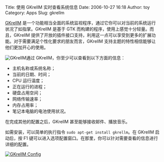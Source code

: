 Title: 使用 GKrellM 实时查看系统信息
Date: 2006-10-27 16:18
Author: toy
Category: Apps
Slug: gkrellm

[GKrellM](http://members.dslextreme.com/users/billw/gkrellm/gkrellm.html)
是一个功能相当全面的系统监视程序，通过它你可以对当前的系统运行状况了如指掌。GKrellM
是基于 GTK 而构建的程序，使用上感觉十分轻量。而且，GKrellM
提供了开放的插件接口支持，利用这一点可以享受到更多的扩展功能。对于需要满足个性化要求的朋友而言，GKrellM
支持主题的特性相信能够让他们更加开心的使用。

![GKrellM](http://i.linuxtoy.org/i/2006/10/gkrellm.png)通过
GKrellM，你至少可以查看到以下方面的信息：

-   主机名称或系统名称；
-   当前的日期、时间；
-   CPU 运行温度；
-   正在运行的进程；
-   硬盘占用空间；
-   网络传输速率；
-   内存占用率；
-   笔记本电脑的电池使用状况。

在完成其他的配置之后，GKrellM 甚至能够接收邮件、播放音乐。

如需安装，可以简单的执行指令 `sudo apt-get install gkrellm`。在 GKrellM
启动后，按 F1
键可以进入选项配置窗口。在那里，你可以针对需要查看的信息进行详细的配置。

[![GKrellM
Config](http://i.linuxtoy.org/i/2006/10/gkrellm_config_s.png)](http://i.linuxtoy.org/i/2006/10/gkrellm_config.png)

